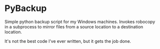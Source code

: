 # PyBackup

Simple python backup script for my Windows machines. 
Invokes robocopy in a subprocess to mirror files from a source location to a destination location. 

It's not the best code I've ever written, but it gets the job done. 
